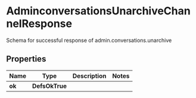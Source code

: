 

# AdminconversationsUnarchiveChannelResponse

Schema for successful response of admin.conversations.unarchive

## Properties

| Name | Type | Description | Notes |
|------------ | ------------- | ------------- | -------------|
|**ok** | **DefsOkTrue** |  |  |



